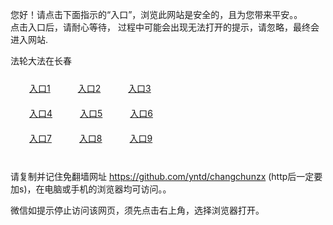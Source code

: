 您好！请点击下面指示的“入口”，浏览此网站是安全的，且为您带来平安。。 <br/>
点击入口后，请耐心等待， 过程中可能会出现无法打开的提示，请忽略，最终会进入网站. </br>

法轮大法在长春<br/>
<div style="padding:10px"><a style="margin:20px" target="_blank" href="https://d114w2j5wzsctd.cloudfront.net/2Qpsp?wnifam" id="ccLink1" rel="nofollow">入口1</a> <a target="_blank" style="margin:20px" href="https://d3srpqatoocx5p.cloudfront.net/2Qpsp?evkmfivp" id="ccLink2" rel="nofollow">入口2</a> <a style="margin:20px" target="_blank" href="https://dsdv3y4z0831i.cloudfront.net/2Qpsp?chnnbduf" id="ccLink3" rel="nofollow">入口3</a></div>

<div style="padding:10px" ><a style="margin:20px" target="_blank" href="https://d114w2j5wzsctd.cloudfront.net/2Qpsp?wnifam" id="ccLink4" rel="nofollow">入口4</a> <a style="margin:20px" href="https://d3srpqatoocx5p.cloudfront.net/2Qpsp?evkmfivp" target="_blank" id="ccLink5" rel="nofollow">入口5</a> <a style="margin:20px" href="https://dsdv3y4z0831i.cloudfront.net/2Qpsp?chnnbduf" target="_blank" id="ccLink6" rel="nofollow">入口6</a></div>

<div style="padding:10px"><a style="margin:20px" target="_blank" href="https://d114w2j5wzsctd.cloudfront.net/2Qpsp?wnifam" id="ccLink7" rel="nofollow">入口7</a> <a style="margin:20px" href="https://d3srpqatoocx5p.cloudfront.net/2Qpsp?evkmfivp" target="_blank" id="ccLink8" rel="nofollow">入口8</a> <a style="margin:20px" target="_blank" href="https://dsdv3y4z0831i.cloudfront.net/2Qpsp?chnnbduf" id="ccLink9" rel="nofollow">入口9</a></div>

<br/>



请复制并记住免翻墙网址 https://github.com/yntd/changchunzx (http后一定要加s)，在电脑或手机的浏览器均可访问。。<br/>

微信如提示停止访问该网页，须先点击右上角，选择浏览器打开。
